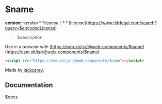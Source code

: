 # $name

**version:** $version
**license:** [$license](https://www.tldrlegal.com/search?query=$encodedLicense)

> $description

Use in a browser with [https://esm.sh/jsr/@web-components/$name](https://esm.sh/jsr/@web-components/$name)

```html
<script src="https://esm.sh/jsr/@web-components/$name"></script>
```

Made by [jackcarey](https://jackcarey.co.uk).

## Documentation

$docs
